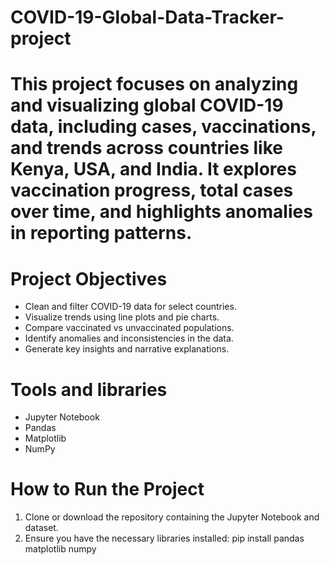 # COVID-19-Global-Data-Tracker-project

# This project focuses on analyzing and visualizing global COVID-19 data, including cases, vaccinations, and trends across countries like Kenya, USA, and India. It explores vaccination progress, total cases over time, and highlights anomalies in reporting patterns.

# Project Objectives
- Clean and filter COVID-19 data for select countries.
- Visualize trends using line plots and pie charts.
- Compare vaccinated vs unvaccinated populations.
- Identify anomalies and inconsistencies in the data.
- Generate key insights and narrative explanations.

# Tools and libraries
- Jupyter Notebook
- Pandas 
- Matplotlib 
- NumPy

# How to Run the Project

1. Clone or download the repository containing the Jupyter Notebook and dataset.
2. Ensure you have the necessary libraries installed:
  pip install pandas matplotlib numpy
